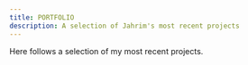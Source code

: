 ```yaml
---
title: PORTFOLIO
description: A selection of Jahrim's most recent projects
---
```


Here follows a selection of my most recent projects.
